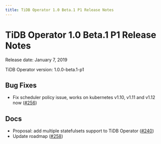 ```yaml
---
title: TiDB Operator 1.0 Beta.1 P1 Release Notes
---
```


# TiDB Operator 1.0 Beta.1 P1 Release Notes

Release date: January 7, 2019

TiDB Operator version: 1.0.0-beta.1-p1

## Bug Fixes

- Fix scheduler policy issue, works on kubernetes v1.10, v1.11 and v1.12 now ([#256](https://github.com/pingcap/tidb-operator/pull/256))

## Docs

- Proposal: add multiple statefulsets support to TiDB Operator ([#240](https://github.com/pingcap/tidb-operator/pull/240))
- Update roadmap ([#258](https://github.com/pingcap/tidb-operator/pull/258))
